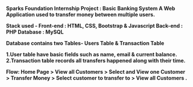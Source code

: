 <b>Sparks Foundation Internship Project : Basic Banking System<b>
A Web Application used to transfer money between multiple users.

Stack used - Front-end : HTML, CSS, Bootstrap & Javascript Back-end : PHP Database : MySQL

Database contains two Tables- Users Table & Transaction Table

1.User table have basic fields such as name, email & current balance.
2.Transaction table records all transfers happened along with their time.

Flow: Home Page > View all Customers > Select and View one
Customer > Transfer Money > Select customer to transfer to >
View all Customers .
